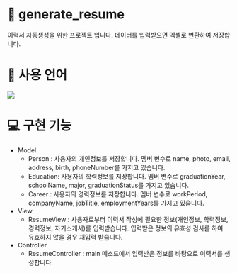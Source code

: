 # 💙 generate_resume
이력서 자동생성을 위한 프로젝트 입니다. 데이터를 입력받으면 엑셀로 변환하여 저장합니다. 

# 📘 사용 언어
<img src="https://img.shields.io/badge/Java-007396?style=flat&logo=OpenJDK&logoColor=white"/>

# 💻 구현 기능
  - Model
    - Person : 사용자의 개인정보를 저장합니다. 멤버 변수로 name, photo, email, address, birth, phoneNumber를 가지고 있습니다. 
    - Education: 사용자의 학력정보를 저장합니다. 멤버 변수로 graduationYear, schoolName, major, graduationStatus를 가지고 있습니다.  
    - Career : 사용자의 경력정보를 저장합니다. 멤버 변수로 workPeriod, companyName, jobTitle, employmentYears를 가지고 있습니다. 
  - View
    - ResumeView : 사용자로부터 이력서 작성에 필요한 정보(개인정보, 학력정보, 경력정보, 자기소개서)를 입력받습니다. 입력받은 정보의 유효성 검사를 하여 유효하지 않을 경우 재입력 받습니다. 
  - Controller
    - ResumeController : main 메소드에서 입력받은 정보를 바탕으로 이력서를 생성합니다.



